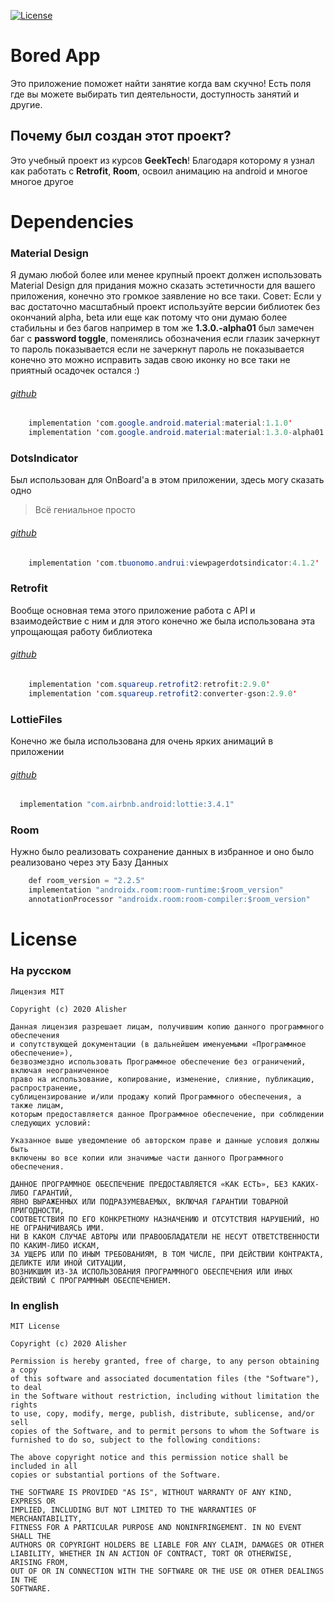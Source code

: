 [![License](https://img.shields.io/badge/License-MIT-brightgreen.svg)](https://opensource.org/licenses/MIT)
# Bored App
Это приложение поможет найти занятие когда вам скучно! Есть поля где вы можете выбирать тип деятельности, доступность занятий и другие.

## Почему был создан этот проект?
Это учебный проект из курсов **GeekTech**! Благодаря которому я узнал как работать с **Retrofit**, **Room**, освоил анимацию на android и многое многое другое

# Dependencies

### Material Design
Я думаю любой более или менее крупный проект должен использовать Material Design для придания можно сказать эстетичности для вашего приложения, конечно это громкое заявление но все таки.
Совет: Если у вас достаточно масштабный проект используйте версии библиотек без окончаний alpha, beta или еще как потому что они думаю более стабильны и без багов например в том же **1.3.0.-alpha01** был замечен баг с **password toggle**, поменялись обозначения если глазик зачеркнут то пароль показывается если не зачеркнут пароль не показывается конечно это можно исправить задав свою иконку но все таки не приятный осадочек остался :)
###### [github](https://github.com/material-components/material-components-android)
```java
    implementation 'com.google.android.material:material:1.1.0'
    implementation 'com.google.android.material:material:1.3.0-alpha01'
```

### DotsIndicator
Был использован для OnBoard'а в этом приложении, здесь могу сказать одно 
> Всё гениальное просто
###### [github](https://github.com/tommybuonomo/dotsindicator) 
```java
    implementation 'com.tbuonomo.andrui:viewpagerdotsindicator:4.1.2'
```

### Retrofit
Вообще основная тема этого приложение работа с API и взаимодействие с ним и для этого конечно же была использована эта упрощающая работу библиотека
###### [github](https://github.com/square/retrofit)
```java
    implementation 'com.squareup.retrofit2:retrofit:2.9.0'
    implementation 'com.squareup.retrofit2:converter-gson:2.9.0'
```

### LottieFiles
Конечно же была использована для очень ярких анимаций в приложении
###### [github](https://github.com/LottieFiles/lottie-android)
```java
  implementation "com.airbnb.android:lottie:3.4.1"
```

### Room
Нужно было реализовать сохранение данных в избранное и оно было реализовано через эту Базу Данных
```java
    def room_version = "2.2.5"
    implementation "androidx.room:room-runtime:$room_version"
    annotationProcessor "androidx.room:room-compiler:$room_version"
```

# License

### На русском
    Лицензия MIT

    Copyright (c) 2020 Alisher

    Данная лицензия разрешает лицам, получившим копию данного программного обеспечения 
    и сопутствующей документации (в дальнейшем именуемыми «Программное обеспечение»), 
    безвозмездно использовать Программное обеспечение без ограничений, включая неограниченное 
    право на использование, копирование, изменение, слияние, публикацию, распространение, 
    сублицензирование и/или продажу копий Программного обеспечения, а также лицам, 
    которым предоставляется данное Программное обеспечение, при соблюдении следующих условий:

    Указанное выше уведомление об авторском праве и данные условия должны быть 
    включены во все копии или значимые части данного Программного обеспечения.

    ДАННОЕ ПРОГРАММНОЕ ОБЕСПЕЧЕНИЕ ПРЕДОСТАВЛЯЕТСЯ «КАК ЕСТЬ», БЕЗ КАКИХ-ЛИБО ГАРАНТИЙ, 
    ЯВНО ВЫРАЖЕННЫХ ИЛИ ПОДРАЗУМЕВАЕМЫХ, ВКЛЮЧАЯ ГАРАНТИИ ТОВАРНОЙ ПРИГОДНОСТИ,
    СООТВЕТСТВИЯ ПО ЕГО КОНКРЕТНОМУ НАЗНАЧЕНИЮ И ОТСУТСТВИЯ НАРУШЕНИЙ, НО НЕ ОГРАНИЧИВАЯСЬ ИМИ.
    НИ В КАКОМ СЛУЧАЕ АВТОРЫ ИЛИ ПРАВООБЛАДАТЕЛИ НЕ НЕСУТ ОТВЕТСТВЕННОСТИ ПО КАКИМ-ЛИБО ИСКАМ, 
    ЗА УЩЕРБ ИЛИ ПО ИНЫМ ТРЕБОВАНИЯМ, В ТОМ ЧИСЛЕ, ПРИ ДЕЙСТВИИ КОНТРАКТА, ДЕЛИКТЕ ИЛИ ИНОЙ СИТУАЦИИ,
    ВОЗНИКШИМ ИЗ-ЗА ИСПОЛЬЗОВАНИЯ ПРОГРАММНОГО ОБЕСПЕЧЕНИЯ ИЛИ ИНЫХ ДЕЙСТВИЙ С ПРОГРАММНЫМ ОБЕСПЕЧЕНИЕМ.
    
### In english
    MIT License
    
    Copyright (c) 2020 Alisher

    Permission is hereby granted, free of charge, to any person obtaining a copy
    of this software and associated documentation files (the "Software"), to deal
    in the Software without restriction, including without limitation the rights
    to use, copy, modify, merge, publish, distribute, sublicense, and/or sell
    copies of the Software, and to permit persons to whom the Software is
    furnished to do so, subject to the following conditions:

    The above copyright notice and this permission notice shall be included in all
    copies or substantial portions of the Software.

    THE SOFTWARE IS PROVIDED "AS IS", WITHOUT WARRANTY OF ANY KIND, EXPRESS OR
    IMPLIED, INCLUDING BUT NOT LIMITED TO THE WARRANTIES OF MERCHANTABILITY,
    FITNESS FOR A PARTICULAR PURPOSE AND NONINFRINGEMENT. IN NO EVENT SHALL THE
    AUTHORS OR COPYRIGHT HOLDERS BE LIABLE FOR ANY CLAIM, DAMAGES OR OTHER
    LIABILITY, WHETHER IN AN ACTION OF CONTRACT, TORT OR OTHERWISE, ARISING FROM,
    OUT OF OR IN CONNECTION WITH THE SOFTWARE OR THE USE OR OTHER DEALINGS IN THE
    SOFTWARE.
